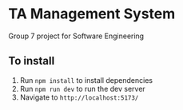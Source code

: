 # TA Management System

Group 7 project for Software Engineering

## To install

1. Run `npm install` to install dependencies
2. Run `npm run dev` to run the dev server
3. Navigate to `http://localhost:5173/`